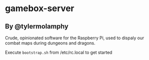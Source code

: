 # gamebox-server
## By @tylermolamphy
Crude, opinionated software for the Raspberry Pi, used to dispaly our combat maps during dungeons and dragons.

Execute `bootstrap.sh` from /etc/rc.local to get started
